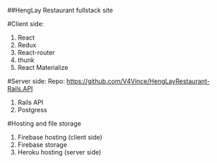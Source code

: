 ##HengLay Restaurant fullstack site

#Client side:
1. React
2. Redux
3. React-router
4. thunk
5. React Materialize

#Server side: Repo: https://github.com/V4Vince/HengLayRestaurant-Rails.API
1. Rails API
2. Postgress


#Hosting and file storage
1. Firebase hosting (client side)
2. Firebase storage
2. Heroku hosting (server side)
